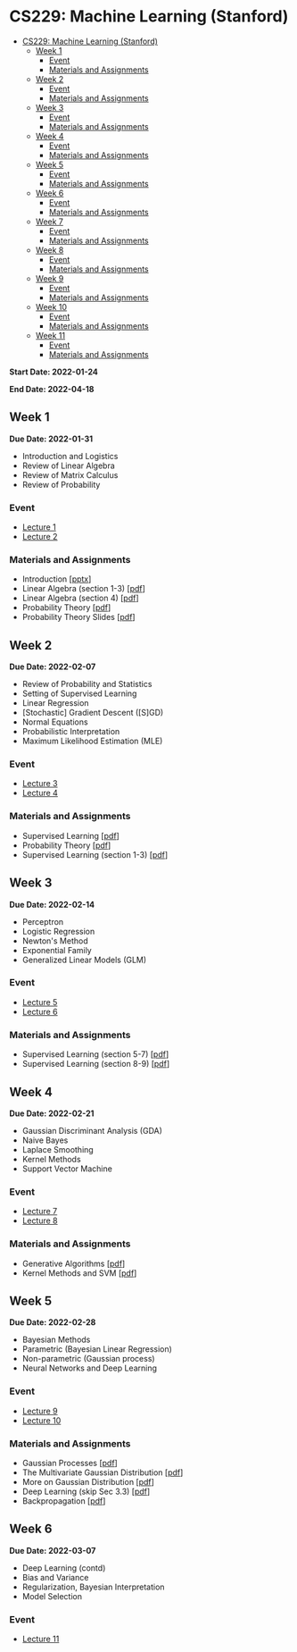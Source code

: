 
# CS229: Machine Learning (Stanford)
- [CS229: Machine Learning (Stanford)](#cs229-machine-learning-stanford)
  - [Week 1](#week-1)
    - [Event](#event)
    - [Materials and Assignments](#materials-and-assignments)
  - [Week 2](#week-2)
    - [Event](#event-1)
    - [Materials and Assignments](#materials-and-assignments-1)
  - [Week 3](#week-3)
    - [Event](#event-2)
    - [Materials and Assignments](#materials-and-assignments-2)
  - [Week 4](#week-4)
    - [Event](#event-3)
    - [Materials and Assignments](#materials-and-assignments-3)
  - [Week 5](#week-5)
    - [Event](#event-4)
    - [Materials and Assignments](#materials-and-assignments-4)
  - [Week 6](#week-6)
    - [Event](#event-5)
    - [Materials and Assignments](#materials-and-assignments-5)
  - [Week 7](#week-7)
    - [Event](#event-6)
    - [Materials and Assignments](#materials-and-assignments-6)
  - [Week 8](#week-8)
    - [Event](#event-7)
    - [Materials and Assignments](#materials-and-assignments-7)
  - [Week 9](#week-9)
    - [Event](#event-8)
    - [Materials and Assignments](#materials-and-assignments-8)
  - [Week 10](#week-10)
    - [Event](#event-9)
    - [Materials and Assignments](#materials-and-assignments-9)
  - [Week 11](#week-11)
    - [Event](#event-10)
    - [Materials and Assignments](#materials-and-assignments-10)

**Start Date: 2022-01-24**

**End Date: 2022-04-18**


## Week 1
**Due Date: 2022-01-31**

- Introduction and Logistics
- Review of Linear Algebra
- Review of Matrix Calculus
- Review of Probability
### Event
- [Lecture 1](https://www.youtube.com/watch?v=KzH1ovd4Ots)
- [Lecture 2](https://www.youtube.com/watch?v=b0HvwszmqcQ)

### Materials and Assignments
- Introduction [[pptx](https://cs229.stanford.edu/summer2019/CS229-Intro.pptx)]
- Linear Algebra (section 1-3) [[pdf](https://cs229.stanford.edu/summer2019/cs229-linalg.pdf)]
- Linear Algebra (section 4) [[pdf](https://cs229.stanford.edu/summer2019/cs229-linalg.pdf)]
- Probability Theory [[pdf](https://cs229.stanford.edu/summer2019/cs229-prob.pdf)]
- Probability Theory Slides [[pdf](https://cs229.stanford.edu/summer2019/cs229-prob-slide.pdf)]


## Week 2
**Due Date: 2022-02-07**

- Review of Probability and Statistics
- Setting of Supervised Learning
- Linear Regression
- [Stochastic] Gradient Descent ([S]GD)
- Normal Equations
- Probabilistic Interpretation
- Maximum Likelihood Estimation (MLE)


### Event
- [Lecture 3](https://www.youtube.com/watch?v=Mi8wnYc1m04)
- [Lecture 4](https://www.youtube.com/watch?v=lNHaZlZJATw)

### Materials and Assignments
- Supervised Learning [[pdf](https://cs229.stanford.edu/summer2019/cs229-notes1.pdf)]
- Probability Theory [[pdf](https://cs229.stanford.edu/summer2019/cs229-prob.pdf)]
- Supervised Learning (section 1-3) [[pdf](https://cs229.stanford.edu/summer2019/cs229-notes1.pdf)]


## Week 3
**Due Date: 2022-02-14**

- Perceptron
- Logistic Regression
- Newton's Method
- Exponential Family
- Generalized Linear Models (GLM)

### Event
- [Lecture 5](https://www.youtube.com/watch?v=WViuTuAOPlM)
- [Lecture 6](https://www.youtube.com/watch?v=sj0iPn03i7Q)

### Materials and Assignments
- Supervised Learning (section 5-7) [[pdf](https://cs229.stanford.edu/summer2019/cs229-notes1.pdf)]
- Supervised Learning (section 8-9) [[pdf](https://cs229.stanford.edu/summer2019/cs229-notes1.pdf)]


## Week 4
**Due Date: 2022-02-21**

- Gaussian Discriminant Analysis (GDA)
- Naive Bayes
- Laplace Smoothing
- Kernel Methods
- Support Vector Machine

### Event
- [Lecture 7](https://www.youtube.com/watch?v=yieIOW9Kaw4)
- [Lecture 8](https://www.youtube.com/watch?v=p61QzJakQxg)

### Materials and Assignments
- Generative Algorithms [[pdf](https://cs229.stanford.edu/summer2019/cs229-notes2.pdf)]
- Kernel Methods and SVM [[pdf](https://cs229.stanford.edu/summer2019/cs229-notes3.pdf)]


## Week 5
**Due Date: 2022-02-28**

- Bayesian Methods
- Parametric (Bayesian Linear Regression)
- Non-parametric (Gaussian process)
- Neural Networks and Deep Learning

### Event
- [Lecture 9](https://www.youtube.com/watch?v=IgUi7BDe1DQ)
- [Lecture 10](https://www.youtube.com/watch?v=mpJ2bFF6o8s)

### Materials and Assignments
- Gaussian Processes [[pdf](https://cs229.stanford.edu/summer2019/gaussian_processes.pdf)]
- The Multivariate Gaussian Distribution [[pdf](https://cs229.stanford.edu/summer2019/gaussians.pdf)]
- More on Gaussian Distribution [[pdf](https://cs229.stanford.edu/summer2019/more_on_gaussians.pdf)]
- Deep Learning (skip Sec 3.3) [[pdf](https://cs229.stanford.edu/summer2019/cs229-notes-deep_learning.pdf)]
- Backpropagation [[pdf](https://cs229.stanford.edu/notes-spring2019/backprop.pdf)]


## Week 6
**Due Date: 2022-03-07**

- Deep Learning (contd)
- Bias and Variance
- Regularization, Bayesian Interpretation
- Model Selection

### Event
- [Lecture 11](https://www.youtube.com/watch?v=4wmqDaFhs9E)